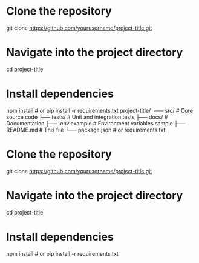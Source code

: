 # Clone the repository
git clone https://github.com/yourusername/project-title.git

# Navigate into the project directory
cd project-title

# Install dependencies
npm install        # or pip install -r requirements.txt
project-title/
├── src/                  # Core source code
├── tests/                # Unit and integration tests
├── docs/                 # Documentation
├── .env.example          # Environment variables sample
├── README.md             # This file
└── package.json          # or requirements.txt
# Clone the repository
git clone https://github.com/yourusername/project-title.git

# Navigate into the project directory
cd project-title

# Install dependencies
npm install        # or pip install -r requirements.txt
